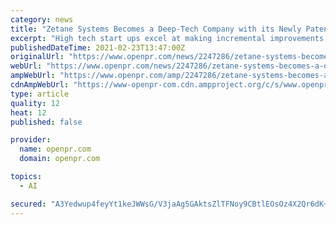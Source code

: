 ```yaml
---
category: news
title: "Zetane Systems Becomes a Deep-Tech Company with its Newly Patented Format to Represent Data and Streamline AI Development"
excerpt: "High tech start ups excel at making incremental improvements to existing technologies uncommon are those that acquire the rare title of being deep tech by inventing revolutionary new innovations that withstand scrutiny and pass strict"
publishedDateTime: 2021-02-23T13:47:00Z
originalUrl: "https://www.openpr.com/news/2247286/zetane-systems-becomes-a-deep-tech-company-with-its-newly"
webUrl: "https://www.openpr.com/news/2247286/zetane-systems-becomes-a-deep-tech-company-with-its-newly"
ampWebUrl: "https://www.openpr.com/amp/2247286/zetane-systems-becomes-a-deep-tech-company-with-its-newly"
cdnAmpWebUrl: "https://www-openpr-com.cdn.ampproject.org/c/s/www.openpr.com/amp/2247286/zetane-systems-becomes-a-deep-tech-company-with-its-newly"
type: article
quality: 12
heat: 12
published: false

provider:
  name: openpr.com
  domain: openpr.com

topics:
  - AI

secured: "A3Yedwup4feyYt1keJWWsG/V3jaAg5GAktsZlTFNoy9CBtlEOsOz4X2Qr6dK+Qt3zTKiKwY3oAQVpQBGn7ESxvWTSB4imFMVTBHy/RjaSrgev1WLBbkwebL8BBYInm7xanCONBNAPNaHLa9aTcwObewTTwXrAkYgKt1b+bd5lydiIcN5qEWbX/I4s5XqZP8kpGNEI9S9b+9O/fvbbjNT0GW/DfiKpj8g123K1ebNbrcvokFp1PyTs0sckJDYhKnp15L1FWRvcD7zU5p8Tp3WCQRgchP97LgOPP7ye0gQHEoDffoOiXNyvwNl62zwaEnRloBNRUhFwhGvNOBzg3cPP1851slRYNrRu0x+8Q302zk=;ekg3DJSA4IV8Afu1bH25Mg=="
---
```


